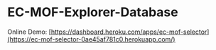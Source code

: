 # EC-MOF-Explorer-Database

Online Demo:
[https://dashboard.heroku.com/apps/ec-mof-selector](https://ec-mof-selector-0ae45af781c0.herokuapp.com/)
